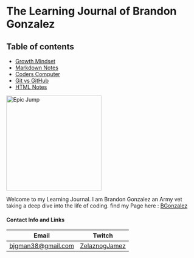 # The Learning Journal of Brandon Gonzalez



## Table of contents
- [Growth Mindset](growth-mindset.md)
- [Markdown Notes](markdown-notes.md)
- [Coders Computer](coders-computer.md)
- [Git vs GitHub](git-github.md)
- [HTML Notes](html-notes.md)



<img src="jump.jpg" alt="Epic Jump" width="250" height="250">

Welcome to my Learning Journal. I am Brandon Gonzalez an Army vet taking a deep dive into the life of coding. find my Page here : [BGonzalez](https://bjgman12.github.io/learning-journal)



#### Contact Info and Links

**Email**|**Twitch** 
---------|----------
bjgman38@gmail.com|[ZelaznogJamez](http://www.twitch.tv/zelaznogjamez)




